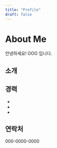 ```yaml
---
title: "Profile"
draft: false
---
```


# About Me
안녕하세요! OOO 입니다.

## 소개

## 경력
- 
-
-

## 연락처
000-0000-0000